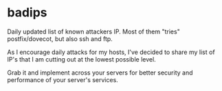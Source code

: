 # badips
Daily updated list of known attackers IP. Most of them "tries" postfix/dovecot, but also ssh and ftp.

As I encourage daily attacks for my hosts, I've decided to share my list of IP's that I am cutting out at the lowest possible level.

Grab it and implement across your servers for better security and performance of your server's services.

